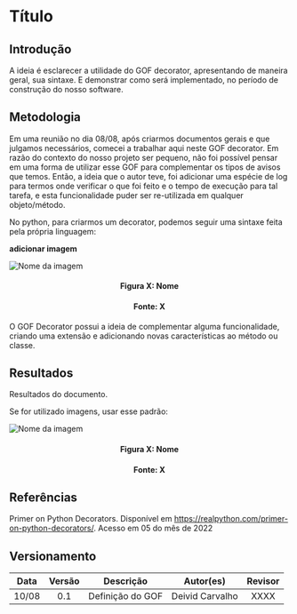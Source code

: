 # Título

## Introdução

A ideia é esclarecer a utilidade do GOF decorator, apresentando de maneira geral, sua sintaxe. E demonstrar como será implementado, no período de construção do nosso software.

## Metodologia

Em uma reunião no dia 08/08, após criarmos documentos gerais e que julgamos necessários, comecei a trabalhar aqui neste GOF decorator. Em razão do contexto do nosso projeto ser pequeno, não foi possível pensar em uma forma de utilizar esse GOF para complementar os tipos de avisos que temos.
Então, a ideia que o autor teve, foi adicionar uma espécie de log para termos onde verificar o que foi feito e o tempo de execução para tal tarefa, e esta funcionalidade puder ser re-utilizada em qualquer objeto/método.

No python, para criarmos um decorator, podemos seguir uma sintaxe feita pela própria linguagem:

**adicionar imagem**

![Nome da imagem](../assets/img/CaminhoDaImagem.png)
<h4 align = "center">Figura X: Nome</h6>
<h4 align = "center">Fonte: X</h6>


O GOF Decorator possui a ideia de complementar alguma funcionalidade, criando uma extensão e adicionando novas características ao método ou classe.

## Resultados

Resultados do documento.

Se for utilizado imagens, usar esse padrão:

![Nome da imagem](../assets/img/CaminhoDaImagem.png)
<h4 align = "center">Figura X: Nome</h6>
<h4 align = "center">Fonte: X</h6>

## Referências

Primer on Python Decorators. Disponível em <https://realpython.com/primer-on-python-decorators/>. Acesso em 05 do mês de 2022

## Versionamento

| Data  | Versão |                     Descrição                      |  Autor(es)  | Revisor |
| :---: | :----: | :------------------------------------------------: | :---------: | :-----: |
| 10/08 |  0.1   |                     Definição do GOF                   |    Deivid Carvalho     |  XXXX   |